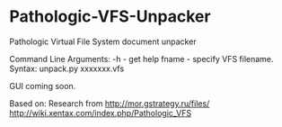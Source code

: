 # Pathologic-VFS-Unpacker
Pathologic Virtual File System document unpacker

Command Line Arguments:
-h - get help
fname - specify VFS filename.
Syntax: 
unpack.py xxxxxxx.vfs

GUI coming soon.

Based on:
Research from http://mor.gstrategy.ru/files/
http://wiki.xentax.com/index.php/Pathologic_VFS

